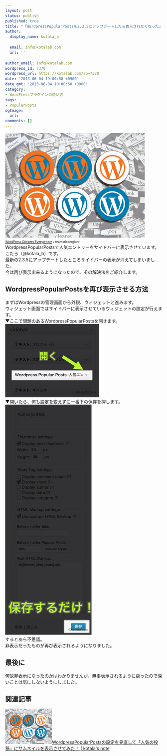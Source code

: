 ```yaml
---
layout: post
status: publish
published: true
title: "「WordpressPopularPostsを2.3.5にアップデートしたら表示されなくなった」を解決する方法"
author:
  display_name: kotala_b

  email: info@kotalab.com
  url: ''

author_email: info@kotalab.com
wordpress_id: 7370
wordpress_url: https://kotalab.com/?p=7370
date: '2013-06-04 19:00:58 +0900'
date_gmt: '2013-06-04 10:00:58 +0900'
category:
- WordPressプラグインの使い方
tags:
- PopularPosts
ogImage:
  url:
comments: []
---
```

<p><img src="/wp-content/uploads/link_120708.jpg" alt="WordPress Stickers Everywhere" width="448" height="336" class="alignnone size-full wp-image-1330" /><br />
<span style="font-size:10px;"><a href="https://www.flickr.com/photos/stickergiant/3769771267/" target="_blank">WordPress Stickers Everywhere</a> / teamstickergiant</span><br />
WordpressPopularPostsで人気エントリーをサイドバーに表示させています。こたら（@kotala_b）です。<br />
最新の2.3.5にアップデートしたところサイドバーの表示が消えてしまいました。<br />
今は再び表示出来るようになったので、その解決法をご紹介します。<br />
</p>
<!--more-->
<h2>WordpressPopularPostsを再び表示させる方法</h2>
<p>まずはWordpressの管理画面から外観、ウィジェットと進みます。<br />
ウィジェット画面ではサイドバーに表示させているウィジェットの設定が行えます。<br />
▼ここで問題のあるWordpressPopularPostsを開きます。<br />
<img src="/wp-content/uploads/popularposts_130604_01.jpg" alt="popularposts_130604_01" width="301" height="236" class="alignnone size-full wp-image-7371" /><br />
▼開いたら、何も設定を変えずに一番下の保存を押します。<br />
<img src="/wp-content/uploads/popularposts_130604_02.jpg" alt="popularposts_130604_02" width="277" height="740" class="alignnone size-large wp-image-7372" /><br />
するとあら不思議。<br />
非表示だったものが再び表示されるようになりました。</p>
<h2>最後に</h2>
<p>何故非表示になったのかはわかりませんが、無事表示されるように戻ったので深いことは気にしないようにしました。</p>
<h2 class="rele">関連記事</h2>
<p><a href="/wordpress-plugin-popular-posts" target="_blank"><img  class="alignleft" src="/wp-content/uploads/link_120708.jpg" alt="WordpressPopularPostsの設定を見直して「人気の投稿」にサムネイルを表示させてみた！ | kotala's note" width="150" /></a><a href="/wordpress-plugin-popular-posts" target="_blank">WordpressPopularPostsの設定を見直して「人気の投稿」にサムネイルを表示させてみた！ | kotala's note</a><br style="clear:both;" /></p>
